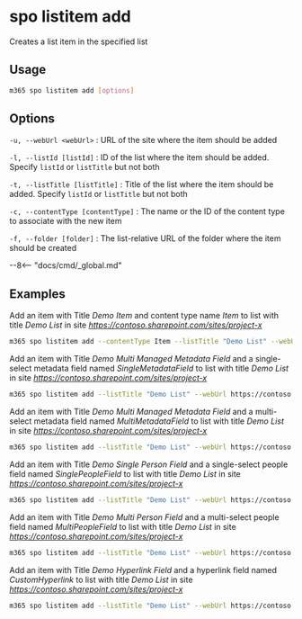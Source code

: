 # spo listitem add

Creates a list item in the specified list

## Usage

```sh
m365 spo listitem add [options]
```

## Options

`-u, --webUrl <webUrl>`
: URL of the site where the item should be added

`-l, --listId [listId]`
: ID of the list where the item should be added. Specify `listId` or `listTitle` but not both

`-t, --listTitle [listTitle]`
: Title of the list where the item should be added. Specify `listId` or `listTitle` but not both

`-c, --contentType [contentType]`
: The name or the ID of the content type to associate with the new item

`-f, --folder [folder]`
: The list-relative URL of the folder where the item should be created

--8<-- "docs/cmd/_global.md"

## Examples

Add an item with Title _Demo Item_ and content type name _Item_ to list with title _Demo List_ in site _https://contoso.sharepoint.com/sites/project-x_

```sh
m365 spo listitem add --contentType Item --listTitle "Demo List" --webUrl https://contoso.sharepoint.com/sites/project-x --Title "Demo Item"
```

Add an item with Title _Demo Multi Managed Metadata Field_ and a single-select metadata field named _SingleMetadataField_ to list with title _Demo List_ in site _https://contoso.sharepoint.com/sites/project-x_

```sh
m365 spo listitem add --listTitle "Demo List" --webUrl https://contoso.sharepoint.com/sites/project-x --Title "Demo Single Managed Metadata Field" --SingleMetadataField "TermLabel1|fa2f6bfd-1fad-4d18-9c89-289fe6941377;"
```

Add an item with Title _Demo Multi Managed Metadata Field_ and a multi-select metadata field named _MultiMetadataField_ to list with title _Demo List_ in site _https://contoso.sharepoint.com/sites/project-x_

```sh
m365 spo listitem add --listTitle "Demo List" --webUrl https://contoso.sharepoint.com/sites/project-x --Title "Demo Multi Managed Metadata Field" --MultiMetadataField "TermLabel1|cf8c72a1-0207-40ee-aebd-fca67d20bc8a;TermLabel2|e5cc320f-8b65-4882-afd5-f24d88d52b75;"
```

Add an item with Title _Demo Single Person Field_ and a single-select people field named _SinglePeopleField_ to list with title _Demo List_ in site _https://contoso.sharepoint.com/sites/project-x_

```sh
m365 spo listitem add --listTitle "Demo List" --webUrl https://contoso.sharepoint.com/sites/project-x --Title "Demo Single Person Field" --SinglePeopleField "[{'Key':'i:0#.f|membership|markh@conotoso.com'}]"
```

Add an item with Title _Demo Multi Person Field_ and a multi-select people field named _MultiPeopleField_ to list with title _Demo List_ in site _https://contoso.sharepoint.com/sites/project-x_

```sh
m365 spo listitem add --listTitle "Demo List" --webUrl https://contoso.sharepoint.com/sites/project-x --Title "Demo Multi Person Field" --MultiPeopleField "[{'Key':'i:0#.f|membership|markh@conotoso.com'},{'Key':'i:0#.f|membership|adamb@conotoso.com'}]"
```

Add an item with Title _Demo Hyperlink Field_ and a hyperlink field named _CustomHyperlink_ to list with title _Demo List_ in site _https://contoso.sharepoint.com/sites/project-x_

```sh
m365 spo listitem add --listTitle "Demo List" --webUrl https://contoso.sharepoint.com/sites/project-x --Title "Demo Hyperlink Field" --CustomHyperlink "https://www.bing.com, Bing"
```
